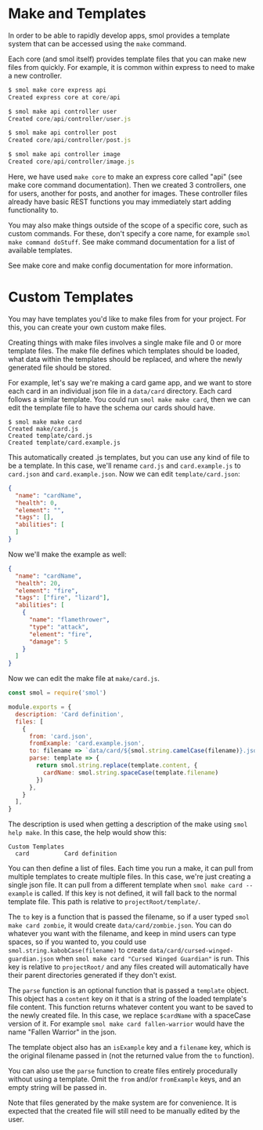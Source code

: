 # Make and Templates

In order to be able to rapidly develop apps, smol provides a template system that can be accessed using the `make` command.

Each core (and smol itself) provides template files that you can make new files from quickly. For example, it is common within express to need to make a new controller.

```js
$ smol make core express api
Created express core at core/api

$ smol make api controller user
Created core/api/controller/user.js

$ smol make api controller post
Created core/api/controller/post.js

$ smol make api controller image
Created core/api/controller/image.js
```

Here, we have used `make core` to make an express core called "api" (see make core command documentation). Then we created 3 controllers, one for users, another for posts, and another for images. These controller files already have basic REST functions you may immediately start adding functionality to.

You may also make things outside of the scope of a specific core, such as custom commands. For these, don't specify a core name, for example `smol make command doStuff`. See make command documentation for a list of available templates.

See make core and make config documentation for more information.

# Custom Templates

You may have templates you'd like to make files from for your project. For this, you can create your own custom make files.

Creating things with make files involves a single make file and 0 or more template files. The make file defines which templates should be loaded, what data within the templates should be replaced, and where the newly generated file should be stored.

For example, let's say we're making a card game app, and we want to store each card in an individual json file in a `data/card` directory. Each card follows a similar template. You could run `smol make make card`, then we can edit the template file to have the schema our cards should have.

```
$ smol make make card
Created make/card.js
Created template/card.js
Created template/card.example.js
```

This automatically created .js templates, but you can use any kind of file to be a template. In this case, we'll rename `card.js` and `card.example.js` to `card.json` and `card.example.json`. Now we can edit `template/card.json`:

```json
{
  "name": "cardName",
  "health": 0,
  "element": "",
  "tags": [],
  "abilities": [
  ]
}
```

Now we'll make the example as well:

```json
{
  "name": "cardName",
  "health": 20,
  "element": "fire",
  "tags": ["fire", "lizard"],
  "abilities": [
    {
      "name": "flamethrower",
      "type": "attack",
      "element": "fire",
      "damage": 5
    }
  ]
}
```

Now we can edit the make file at `make/card.js`.

```js
const smol = require('smol')

module.exports = {
  description: 'Card definition',
  files: [
    {
      from: 'card.json',
      fromExample: 'card.example.json',
      to: filename => `data/card/${smol.string.camelCase(filename)}.json`,
      parse: template => {
        return smol.string.replace(template.content, {
          cardName: smol.string.spaceCase(template.filename)
        })
      },
    }
  ],
}
```

The description is used when getting a description of the make using `smol help make`. In this case, the help would show this:

```
Custom Templates
  card          Card definition
```

You can then define a list of files. Each time you run a make, it can pull from multiple templates to create multiple files. In this case, we're just creating a single json file. It can pull from a different template when `smol make card --example` is called. If this key is not defined, it will fall back to the normal template file. This path is relative to `projectRoot/template/`.

The `to` key is a function that is passed the filename, so if a user typed `smol make card zombie`, it would create `data/card/zombie.json`. You can do whatever you want with the filename, and keep in mind users can type spaces, so if you wanted to, you could use `smol.string.kabobCase(filename)` to create `data/card/cursed-winged-guardian.json` when `smol make card "Cursed Winged Guardian"` is run. This key is relative to `projectRoot/` and any files created will automatically have their parent directories generated if they don't exist.

The `parse` function is an optional function that is passed a `template` object. This object has a `content` key on it that is a string of the loaded template's file content. This function returns whatever content you want to be saved to the newly created file. In this case, we replace `$cardName` with a spaceCase version of it. For example `smol make card fallen-warrior` would have the name "Fallen Warrior" in the json.

The template object also has an `isExample` key and a `filename` key, which is the original filename passed in (not the returned value from the `to` function).

You can also use the `parse` function to create files entirely procedurally without using a template. Omit the `from` and/or `fromExample` keys, and an empty string will be passed in.

Note that files generated by the make system are for convenience. It is expected that the created file will still need to be manually edited by the user.
